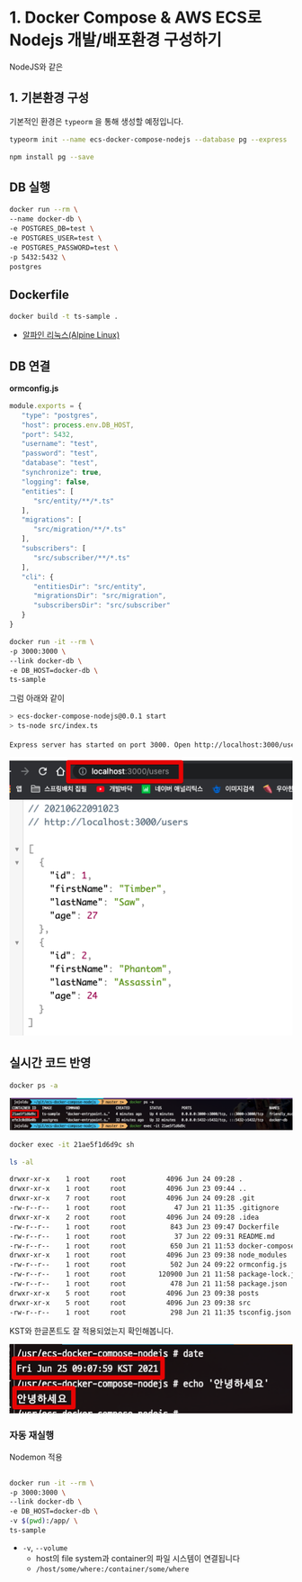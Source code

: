 # 1. Docker Compose & AWS ECS로 Nodejs 개발/배포환경 구성하기

NodeJS와 같은 

## 1. 기본환경 구성

기본적인 환경은 `typeorm` 을 통해 생성할 예정입니다.  


```bash
typeorm init --name ecs-docker-compose-nodejs --database pg --express
```

```bash
npm install pg --save
```

## DB 실행

```bash
docker run --rm \
--name docker-db \
-e POSTGRES_DB=test \
-e POSTGRES_USER=test \
-e POSTGRES_PASSWORD=test \
-p 5432:5432 \
postgres
```

## Dockerfile

```bash
docker build -t ts-sample .
```

* [알파인 리눅스(Alpine Linux)](https://www.lesstif.com/docker/alpine-linux-35356819.html)

## DB 연결

**ormconfig.js**

```javascript
module.exports = {
   "type": "postgres",
   "host": process.env.DB_HOST,
   "port": 5432,
   "username": "test",
   "password": "test",
   "database": "test",
   "synchronize": true,
   "logging": false,
   "entities": [
      "src/entity/**/*.ts"
   ],
   "migrations": [
      "src/migration/**/*.ts"
   ],
   "subscribers": [
      "src/subscriber/**/*.ts"
   ],
   "cli": {
      "entitiesDir": "src/entity",
      "migrationsDir": "src/migration",
      "subscribersDir": "src/subscriber"
   }
}
```

```bash
docker run -it --rm \
-p 3000:3000 \
--link docker-db \
-e DB_HOST=docker-db \
ts-sample
```

그럼 아래와 같이 
```bash
> ecs-docker-compose-nodejs@0.0.1 start
> ts-node src/index.ts

Express server has started on port 3000. Open http://localhost:3000/users to see results
```

![start](./images/start.png)

## 실시간 코드 반영

```bash
docker ps -a
```

![ps](./images/ps.png)

```bash
docker exec -it 21ae5f1d6d9c sh
```

```bash
ls -al
```

```bash 
drwxr-xr-x    1 root     root          4096 Jun 24 09:28 .
drwxr-xr-x    1 root     root          4096 Jun 23 09:44 ..
drwxr-xr-x    7 root     root          4096 Jun 24 09:28 .git
-rw-r--r--    1 root     root            47 Jun 21 11:35 .gitignore
drwxr-xr-x    2 root     root          4096 Jun 24 09:28 .idea
-rw-r--r--    1 root     root           843 Jun 23 09:47 Dockerfile
-rw-r--r--    1 root     root            37 Jun 22 09:31 README.md
-rw-r--r--    1 root     root           650 Jun 21 11:53 docker-compose.yml
drwxr-xr-x    1 root     root          4096 Jun 23 09:38 node_modules
-rw-r--r--    1 root     root           502 Jun 24 09:22 ormconfig.js
-rw-r--r--    1 root     root        120900 Jun 21 11:58 package-lock.json
-rw-r--r--    1 root     root           478 Jun 21 11:58 package.json
drwxr-xr-x    5 root     root          4096 Jun 23 09:38 posts
drwxr-xr-x    5 root     root          4096 Jun 23 09:38 src
-rw-r--r--    1 root     root           298 Jun 21 11:35 tsconfig.json
```

KST와 한글폰트도 잘 적용되었는지 확인해봅니다.

![kst](./images/kst.png)

### 자동 재실행

Nodemon 적용
```bash

```

```bash
docker run -it --rm \
-p 3000:3000 \
--link docker-db \
-e DB_HOST=docker-db \
-v $(pwd):/app/ \
ts-sample
```

* `-v`, `--volume`
    * host의 file system과 container의 파일 시스템이 연결됩니다
    * `/host/some/where:/container/some/where`

